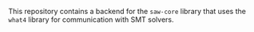This repository contains a backend for the `saw-core` library that uses
the `what4` library for communication with SMT solvers.
